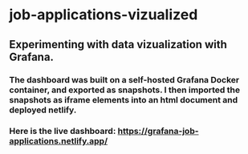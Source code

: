 # job-applications-vizualized

## Experimenting with data vizualization with Grafana.

### The dashboard was built on a self-hosted Grafana Docker container, and exported as snapshots. I then imported the snapshots as iframe elements into an html document and deployed netlify.

### Here is the live dashboard: https://grafana-job-applications.netlify.app/
